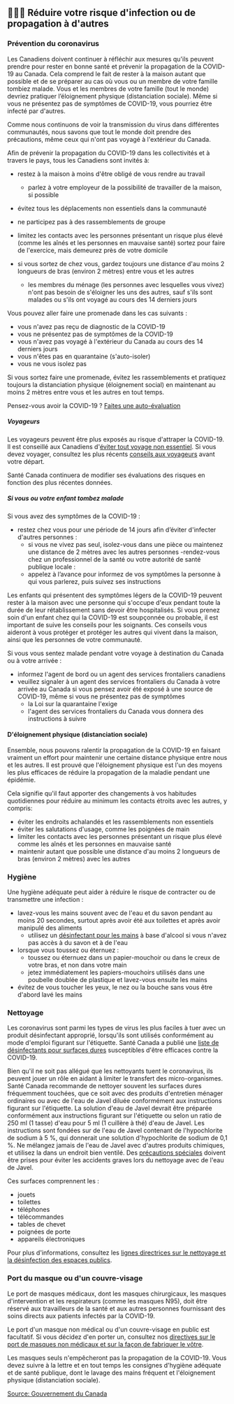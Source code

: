 ## 👨‍👩‍👧 Réduire votre risque d'infection ou de propagation à d'autres

### Prévention du coronavirus

Les Canadiens doivent continuer à réfléchir aux mesures qu'ils peuvent prendre pour rester en bonne santé et prévenir la propagation de la COVID-19 au Canada. Cela comprend le fait de rester à la maison autant que possible et de se préparer au cas où vous ou un membre de votre famille tombiez malade. Vous et les membres de votre famille (tout le monde) devriez pratiquer l’éloignement physique (distanciation sociale). Même si vous ne présentez pas de symptômes de COVID-19, vous pourriez être infecté par d'autres.

Comme nous continuons de voir la transmission du virus dans différentes communautés, nous savons que tout le monde doit prendre des précautions, même ceux qui n'ont pas voyagé à l'extérieur du Canada.

Afin de prévenir la propagation du COVID-19 dans les collectivités et à travers le pays, tous les Canadiens sont invités à:

- restez à la maison à moins d'être obligé de vous rendre au travail
  - parlez à votre employeur de la possibilité de travailler de la maison, si possible
- évitez tous les déplacements non essentiels dans la communauté
- ne participez pas à des rassemblements de groupe
- limitez les contacts avec les personnes présentant un risque plus élevé (comme les aînés et les personnes en mauvaise santé)
  sortez pour faire de l'exercice, mais demeurez près de votre domicile
- si vous sortez de chez vous, gardez toujours une distance d'au moins 2 longueurs de bras (environ 2 mètres) entre vous et les autres

  - les membres du ménage (les personnes avec lesquelles vous vivez) n'ont pas besoin de s'éloigner les uns des autres, sauf s'ils sont malades ou s'ils ont voyagé au cours des 14 derniers jours

Vous pouvez aller faire une promenade dans les cas suivants :

- vous n'avez pas reçu de diagnostic de la COVID-19
- vous ne présentez pas de symptômes de la COVID-19
- vous n'avez pas voyagé à l'extérieur du Canada au cours des 14 derniers jours
- vous n'êtes pas en quarantaine (s'auto-isoler)
- vous ne vous isolez pas

Si vous sortez faire une promenade, évitez les rassemblements et pratiquez toujours la distanciation physique (éloignement social) en maintenant au moins 2 mètres entre vous et les autres en tout temps.

Pensez-vous avoir la COVID-19 ? [Faites une auto-évaluation](https://ca.thrive.health)

##### Voyageurs

Les voyageurs peuvent être plus exposés au risque d'attraper la COVID-19. Il est conseillé aux Canadiens d'[éviter tout voyage non essentiel](https://voyage.gc.ca/voyager/sante-securite/conseils-sante-voyageurs/221). Si vous devez voyager, consultez les plus récents [conseils aux voyageurs](https://www.canada.ca/fr/sante-publique/services/maladies/2019-nouveau-coronavirus/derniers-conseils-sante-voyageurs.html) avant votre départ.

Santé Canada continuera de modifier ses évaluations des risques en fonction des plus récentes données.

##### Si vous ou votre enfant tombez malade

Si vous avez des symptômes de la COVID-19 :

- restez chez vous pour une période de 14 jours afin d’éviter d'infecter d'autres personnes :
  - si vous ne vivez pas seul, isolez-vous dans une pièce ou maintenez une distance de 2 mètres avec les autres personnes
    -rendez-vous chez un professionnel de la santé ou votre autorité de santé publique locale :
  - appelez à l’avance pour informez de vos symptômes la personne à qui vous parlerez, puis suivez ses instructions

Les enfants qui présentent des symptômes légers de la COVID-19 peuvent rester à la maison avec une personne qui s'occupe d'eux pendant toute la durée de leur rétablissement sans devoir être hospitalisés. Si vous prenez soin d'un enfant chez qui la COVID-19 est soupçonnée ou probable, il est important de suive les conseils pour les soignants. Ces conseils vous aideront à vous protéger et protéger les autres qui vivent dans la maison, ainsi que les personnes de votre communauté.

Si vous vous sentez malade pendant votre voyage à destination du Canada ou à votre arrivée :

- informez l'agent de bord ou un agent des services frontaliers canadiens
- veuillez signaler à un agent des services frontaliers du Canada à votre arrivée au Canada si vous pensez avoir été exposé à une source de COVID-19, même si vous ne présentez pas de symptômes
  - la Loi sur la quarantaine l'exige
  - l'agent des services frontaliers du Canada vous donnera des instructions à suivre

#### D'éloignement physique (distanciation sociale)

Ensemble, nous pouvons ralentir la propagation de la COVID-19 en faisant vraiment un effort pour maintenir une certaine distance physique entre nous et les autres. Il est prouvé que l'éloignement physique est l'un des moyens les plus efficaces de réduire la propagation de la maladie pendant une épidémie.

Cela signifie qu'il faut apporter des changements à vos habitudes quotidiennes pour réduire au minimum les contacts étroits avec les autres, y compris:

- éviter les endroits achalandés et les rassemblements non essentiels
- éviter les salutations d'usage, comme les poignées de main
- limiter les contacts avec les personnes présentant un risque plus élevé comme les aînés et les personnes en mauvaise santé
- maintenir autant que possible une distance d'au moins 2 longueurs de bras (environ 2 mètres) avec les autres

### Hygiène

Une hygiène adéquate peut aider à réduire le risque de contracter ou de transmettre une infection :

- lavez-vous les mains souvent avec de l'eau et du savon pendant au moins 20 secondes, surtout après avoir été aux toilettes et après avoir manipulé des aliments
  - utilisez un [désinfectant pour les mains](https://www.canada.ca/fr/sante-canada/services/medicaments-produits-sante/desinfectants/covid-19/desinfectants-mains.html) à base d'alcool si vous n'avez pas accès à du savon et à de l'eau
- lorsque vous toussez ou éternuez :
  - toussez ou éternuez dans un papier-mouchoir ou dans le creux de votre bras, et non dans votre main
  - jetez immédiatement les papiers-mouchoirs utilisés dans une poubelle doublée de plastique et lavez-vous ensuite les mains
- évitez de vous toucher les yeux, le nez ou la bouche sans vous être d'abord lavé les mains

### Nettoyage

Les coronavirus sont parmi les types de virus les plus faciles à tuer avec un produit désinfectant approprié, lorsqu'ils sont utilisés conformément au mode d'emploi figurant sur l'étiquette. Santé Canada a publié une [liste de désinfectants pour surfaces dures](https://www.canada.ca/fr/sante-canada/services/medicaments-produits-sante/desinfectants/covid-19/liste.html) susceptibles d'être efficaces contre la COVID-19.

Bien qu'il ne soit pas allégué que les nettoyants tuent le coronavirus, ils peuvent jouer un rôle en aidant à limiter le transfert des micro-organismes. Santé Canada recommande de nettoyer souvent les surfaces dures fréquemment touchées, que ce soit avec des produits d'entretien ménager ordinaires ou avec de l'eau de Javel diluée conformément aux instructions figurant sur l'étiquette. La solution d'eau de Javel devrait être préparée conformément aux instructions figurant sur l'étiquette ou selon un ratio de 250 ml (1 tasse) d'eau pour 5 ml (1 cuillère à thé) d'eau de Javel. Les instructions sont fondées sur de l'eau de Javel contenant de l'hypochlorite de sodium à 5 %, qui donnerait une solution d'hypochlorite de sodium de 0,1 %. Ne mélangez jamais de l'eau de Javel avec d'autres produits chimiques, et utilisez la dans un endroit bien ventilé. Des [précautions spéciales](https://www.canada.ca/fr/sante-canada/services/securite-domicile/securite-produits-chimiques-menagers.html) doivent être prises pour éviter les accidents graves lors du nettoyage avec de l'eau de Javel.

Ces surfaces comprennent les :

- jouets
- toilettes
- téléphones
- télécommandes
- tables de chevet
- poignées de porte
- appareils électroniques

Pour plus d'informations, consultez les [lignes directrices sur le nettoyage et la désinfection des espaces publics](https://www.canada.ca/fr/sante-publique/services/publications/maladies-et-affections/nettoyage-desinfection-espaces-publics.html).

### Port du masque ou d'un couvre-visage

Le port de masques médicaux, dont les masques chirurgicaux, les masques d'intervention et les respirateurs (comme les masques N95), doit être réservé aux travailleurs de la santé et aux autres personnes fournissant des soins directs aux patients infectés par la COVID-19.

Le port d'un masque non médical ou d'un couvre-visage en public est facultatif. Si vous décidez d'en porter un, consultez nos [directives sur le port de masques non médicaux et sur la façon de fabriquer le vôtre](https://www.canada.ca/fr/sante-publique/services/maladies/2019-nouveau-coronavirus/prevention-risques/instructions-revetement-visage-tissu-cousu-non-cousu.html).

Les masques seuls n'empêcheront pas la propagation de la COVID-19. Vous devez suivre à la lettre et en tout temps les consignes d'hygiène adéquate et de santé publique, dont le lavage des mains fréquent et l'éloignement physique (distanciation sociale).

[Source: Gouvernement du Canada](https://www.canada.ca/fr/sante-publique/services/maladies/2019-nouveau-coronavirus/prevention-risques.html)
